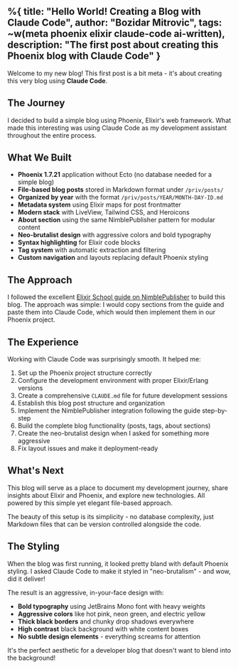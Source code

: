 %{
  title: "Hello World! Creating a Blog with Claude Code",
  author: "Bozidar Mitrovic",
  tags: ~w(meta phoenix elixir claude-code ai-written),
  description: "The first post about creating this Phoenix blog with Claude Code"
}
---

Welcome to my new blog! This first post is a bit meta - it's about creating this very blog using **Claude Code**.

## The Journey

I decided to build a simple blog using Phoenix, Elixir's web framework. What made this interesting was using Claude Code as my development assistant throughout the entire process.

## What We Built

- **Phoenix 1.7.21** application without Ecto (no database needed for a simple blog)
- **File-based blog posts** stored in Markdown format under `/priv/posts/`
- **Organized by year** with the format `/priv/posts/YEAR/MONTH-DAY-ID.md`
- **Metadata system** using Elixir maps for post frontmatter
- **Modern stack** with LiveView, Tailwind CSS, and Heroicons
- **About section** using the same NimblePublisher pattern for modular content
- **Neo-brutalist design** with aggressive colors and bold typography
- **Syntax highlighting** for Elixir code blocks
- **Tag system** with automatic extraction and filtering
- **Custom navigation** and layouts replacing default Phoenix styling

## The Approach

I followed the excellent [Elixir School guide on NimblePublisher](https://elixirschool.com/en/lessons/misc/nimble_publisher#installing-nimblepublisher-2) to build this blog. The approach was simple: I would copy sections from the guide and paste them into Claude Code, which would then implement them in our Phoenix project.

## The Experience

Working with Claude Code was surprisingly smooth. It helped me:

1. Set up the Phoenix project structure correctly
2. Configure the development environment with proper Elixir/Erlang versions
3. Create a comprehensive `CLAUDE.md` file for future development sessions
4. Establish this blog post structure and organization
5. Implement the NimblePublisher integration following the guide step-by-step
6. Build the complete blog functionality (posts, tags, about sections)
7. Create the neo-brutalist design when I asked for something more aggressive
8. Fix layout issues and make it deployment-ready


## What's Next

This blog will serve as a place to document my development journey, share insights about Elixir and Phoenix, and explore new technologies. All powered by this simple yet elegant file-based approach.

The beauty of this setup is its simplicity - no database complexity, just Markdown files that can be version controlled alongside the code.

## The Styling

When the blog was first running, it looked pretty bland with default Phoenix styling. I asked Claude Code to make it styled in "neo-brutalism" - and wow, did it deliver! 

The result is an aggressive, in-your-face design with:
- **Bold typography** using JetBrains Mono font with heavy weights
- **Aggressive colors** like hot pink, neon green, and electric yellow
- **Thick black borders** and chunky drop shadows everywhere
- **High contrast** black background with white content boxes
- **No subtle design elements** - everything screams for attention

It's the perfect aesthetic for a developer blog that doesn't want to blend into the background!